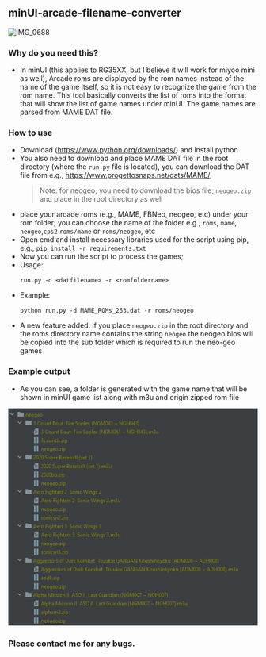 ## minUI-arcade-filename-converter

![IMG_0688](https://user-images.githubusercontent.com/1568391/233839529-4f9a749b-cf3c-4831-b3dd-ce3603585c51.jpg)


### Why do you need this?
- In minUI (this applies to RG35XX, but I believe it will work for miyoo mini as well), Arcade roms are displayed by the rom names instead of the name of the game itself, so it is not easy to recognize the game from the rom name. This tool basically converts the list of roms into the format that will show the list of game names under minUI. The game names are parsed from MAME DAT file.


### How to use
- Download (https://www.python.org/downloads/) and install python 
- You also need to download and place MAME DAT file in the root directory (where the ```run.py``` file is located), you can download the DAT file from e.g., https://www.progettosnaps.net/dats/MAME/, 
  > Note: for neogeo, you need to download the bios file, ```neogeo.zip``` and place in the root directory as well
- place your arcade roms (e.g., MAME, FBNeo, neogeo, etc) under your rom folder; you can choose the name of the folder e.g., ```roms```, ```mame```, ```neogeo```,```cps2``` ```roms/mame``` or ```roms/neogeo```, etc
- Open cmd and install necessary libraries used for the script using pip, e.g., ```pip install -r requirements.txt```
- Now you can run the script to process the games;
- Usage:
  ```
  run.py -d <datfilename> -r <romfoldername>
  ```
- Example:
  ```
  python run.py -d MAME_ROMs_253.dat -r roms/neogeo
  ```
- A new feature added: if you place ```neogeo.zip``` in the root directory and the roms directory name contains the string ```neogeo``` the neogeo bios will be copied into the sub folder which is required to run the neo-geo games 

### Example output
- As you can see, a folder is generated with the game name that will be shown in minUI game list along with m3u and origin zipped rom file

![img.png](img.png)


### Please contact me for any bugs.
